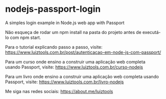 # nodejs-passport-login
A simples login example in Node.js web app with Passport

Não esqueça de rodar um npm install na pasta do projeto antes de executá-lo com npm start.

Para o tutorial explicando passo a passo, visite: https://www.luiztools.com.br/post/autenticacao-em-node-js-com-passport/

Para um curso onde ensino a construir uma aplicação web completa usando Passport, visite: https://www.luiztools.com.br/curso-nodejs

Para um livro onde ensino a construir uma aplicação web completa usando Passport, visite: https://www.luiztools.com.br/livro-nodejs

Me siga nas redes sociais: https://about.me/luiztools